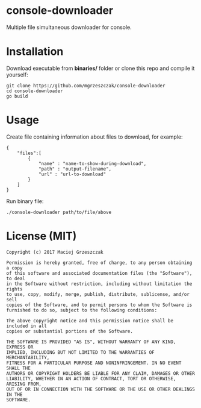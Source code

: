 # console-downloader
Multiple file simultaneous downloader for console.

# Installation
Download executable from **binaries/** folder or clone this repo and compile it yourself:
```
git clone https://github.com/mgrzeszczak/console-downloader
cd console-downloader
go build
```

# Usage
Create file containing information about files to download, for example:
```
{
    "files":[
        {
            "name" : "name-to-show-during-download",
            "path" : "output-filename",
            "url" : "url-to-download"
        }
    ]
}
```
Run binary file:
```
./console-downloader path/to/file/above
```

# License (MIT)
```
Copyright (c) 2017 Maciej Grzeszczak

Permission is hereby granted, free of charge, to any person obtaining a copy
of this software and associated documentation files (the "Software"), to deal
in the Software without restriction, including without limitation the rights
to use, copy, modify, merge, publish, distribute, sublicense, and/or sell
copies of the Software, and to permit persons to whom the Software is
furnished to do so, subject to the following conditions:

The above copyright notice and this permission notice shall be included in all
copies or substantial portions of the Software.

THE SOFTWARE IS PROVIDED "AS IS", WITHOUT WARRANTY OF ANY KIND, EXPRESS OR
IMPLIED, INCLUDING BUT NOT LIMITED TO THE WARRANTIES OF MERCHANTABILITY,
FITNESS FOR A PARTICULAR PURPOSE AND NONINFRINGEMENT. IN NO EVENT SHALL THE
AUTHORS OR COPYRIGHT HOLDERS BE LIABLE FOR ANY CLAIM, DAMAGES OR OTHER
LIABILITY, WHETHER IN AN ACTION OF CONTRACT, TORT OR OTHERWISE, ARISING FROM,
OUT OF OR IN CONNECTION WITH THE SOFTWARE OR THE USE OR OTHER DEALINGS IN THE
SOFTWARE.
```

